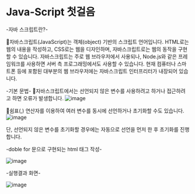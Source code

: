 # Java-Script 첫걸음

-자바 스크립트란?-

🚗자바스크립트(JavaScript)는 객체(object) 기반의 스크립트 언어입니다.
HTML로는 웹의 내용을 작성하고, CSS로는 웹을 디자인하며, 자바스크립트로는 웹의 동작을 구현할 수 있습니다.
자바스크립트는 주로 웹 브라우저에서 사용되나, Node.js와 같은 프레임워크를 사용하면 서버 측 프로그래밍에서도 사용할 수 있습니다.
현재 컴퓨터나 스마트폰 등에 포함된 대부분의 웹 브라우저에는 자바스크립트 인터프리터가 내장되어 있습니다.

-기본 문법-
🚗자바스크립트에서는 선언되지 않은 변수를 사용하려고 하거나 접근하려고 하면 오류가 발생합니다.
![image](https://user-images.githubusercontent.com/102803326/173486813-8518dc38-24c6-4872-a8b2-545199b95402.png)

🚗쉼표(,) 연산자를 이용하여 여러 변수를 동시에 선언하거나 초기화할 수도 있습니다.
![image](https://user-images.githubusercontent.com/102803326/173486866-362bd9e8-05f4-41a9-931e-56aaf06a8283.png)


단, 선언되지 않은 변수를 초기화할 경우에는 자동으로 선언을 먼저 한 후 초기화를 진행합니다.

-doble for 문으로 구현되는 html 태그 작성-

![image](https://user-images.githubusercontent.com/102803326/173486494-55cf90a2-a788-42cd-8d7b-e05bbd3e30e7.png)



-실행결과 화면-

![image](https://user-images.githubusercontent.com/102803326/173486452-e50b261a-7bdb-462f-b219-74aa0fd83e16.png)

